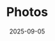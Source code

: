 ---
title: 'Photos'
date: 2025-09-05
type: landing

design:
  # Section spacing
  spacing: '5rem'

sections:
  - block: collection
    id: photos
    content:
      title: Photos
      count: 9
      filters:
        folders:
          - photo
    design:
      view: article-grid
      columns: 2
---